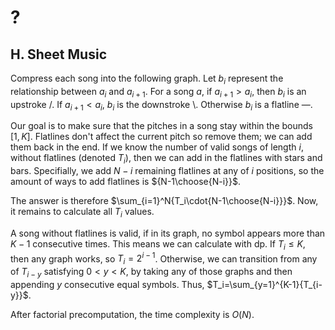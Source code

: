 # ?

## H. Sheet Music
Compress each song into the following graph. Let $b_i$ represent the relationship between $a_i$ and $a_{i+1}$. For a song $a$, if $a_{i+1}>a_i$, then $b_i$ is an upstroke /. If $a_{i+1}<a_i$, $b_i$ is the downstroke \\. Otherwise $b_i$ is a flatline —.

Our goal is to make sure that the pitches in a song stay within the bounds $[1,K]$. Flatlines don't affect the current pitch so remove them; we can add them back in the end. If we know the number of valid songs of length $i$, without flatlines (denoted $T_i$), then we can add in the flatlines with stars and bars. Specifially, we add $N-i$ remaining flatlines at any of $i$ positions, so the amount of ways to add flatlines is ${N-1\choose{N-i}}$.

The answer is therefore $\sum_{i=1}^N{T_i\cdot{N-1\choose{N-i}}}$. Now, it remains to calculate all $T_i$ values.

A song without flatlines is valid, if in its graph, no symbol appears more than $K-1$ consecutive times. This means we can calculate with dp. If $T_i\le{K}$, then any graph works, so $T_i=2^{i-1}$. Otherwise, we can transition from any of $T_{i-y}$ satisfying $0<y<K$, by taking any of those graphs and then appending $y$ consecutive equal symbols. Thus, $T_i=\sum_{y=1}^{K-1}{T_{i-y}}$.

After factorial precomputation, the time complexity is $O(N)$.